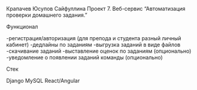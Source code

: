 Крапачев Юсупов Сайфуллина Проект 7. Веб-сервис “Автоматизация проверки домашнего задания.”

Функционал

-регистрация/авторизация (для препода и студента разный личный кабинет) -дедлайны по заданиям -выгрузка заданий в виде файлов -скачивание заданий -выставление оценок по заданиям (опционально) -уведомление о появлении заданий команды (опционально)

Стек

Django MySQL React/Angular